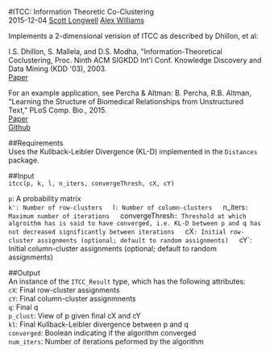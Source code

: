#ITCC: Information Theoretic Co-Clustering  
2015-12-04
[Scott Longwell](https://github.com/slongwell)
[Alex Williams](https://github.com/ahwillia)

Implements a 2-dimensional verision of ITCC as described by Dhillon, et al:  

I.S. Dhillon, S. Mallela, and D.S. Modha, "Information-Theoretical
Coclustering, Proc. Ninth ACM SIGKDD Int'l Conf. Knowledge
Discovery and Data Mining (KDD '03), 2003.  
[Paper](http://www.cs.utexas.edu/users/inderjit/public_papers/kdd_cocluster.pdf)  

For an example application, see Percha & Altman:
B. Percha, R.B. Altman, "Learning the Structure of Biomedical Relationships from Unstructured Text," PLoS Comp. Bio., 2015.  
[Paper](http://www.ncbi.nlm.nih.gov/pubmed/26219079)  
[Github](https://github.com/blpercha/ebc)

##Requirements  
Uses the Kullback-Leibler Divergence (KL-D) implemented in the `Distances` package.  

##Input  
`itcc(p, k, l, n_iters, convergeThresh, cX, cY)` 

`p`: A probability matrix  
`k': Number of row-clusters  
`l`: Number of column-clusters  
`n_iters`: Maximum number of iterations  
`convergeThresh`: Threshold at which algroithm has is said to have converged, i.e. KL-D between p and q has not decreased significantly between iterations  
`cX`: Initial row-cluster assignments (optional; default to random assignments)  
`cY`: Initial column-cluster assignments (optional; default to random assignments)  

##Output  
An instance of the `ITCC_Result` type, which has the following attributes:  
`cX`: Final row-cluster assignments  
`cY`: Final column-cluster assignmnents  
`q`: Final q  
`p_clust`: View of p given final cX and cY  
`kl`: Final Kullback-Leibler divergence between p and q  
`converged`: Boolean indicating if the algorithm converged  
`num_iters`: Number of iterations peformed by the algorithm  
